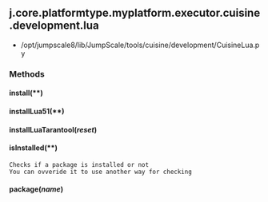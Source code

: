 <!-- toc -->
## j.core.platformtype.myplatform.executor.cuisine.development.lua

- /opt/jumpscale8/lib/JumpScale/tools/cuisine/development/CuisineLua.py

### Methods

#### install(**) 

#### installLua51(**) 

#### installLuaTarantool(*reset*) 

#### isInstalled(**) 

```
Checks if a package is installed or not
You can ovveride it to use another way for checking

```

#### package(*name*) 

